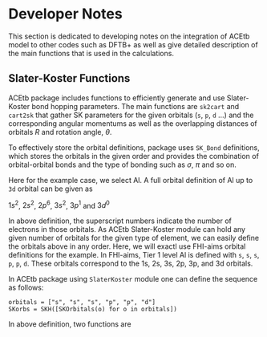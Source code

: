 
# Developer Notes

This section is dedicated to developing notes on the integration of ACEtb model to other codes such as DFTB+ as well as give detailed description of the main functions that is used in the calculations.

## Slater-Koster Functions

ACEtb package includes functions to efficiently generate and use Slater-Koster bond hopping parameters. The main functions are `sk2cart` and `cart2sk` that gather SK parameters for the given orbitals (`s`, `p`, `d` ...) and the corresponding angular momentums as well as the overlapping distances of orbitals $R$ and rotation angle, $\theta$.

To effectively store the orbital definitions, package uses `SK_Bond` definitions, which stores the orbitals in the given order and provides the combination of orbital-orbital bonds and the type of bonding such as $\sigma$, $\pi$ and so on.

Here for the example case, we select Al. A full orbital definition of Al up to `3d` orbital can be given as

$1s^2$, $2s^2$, $2p^6$, $3s^2$, $3p^1$ and $3d^0$

In above definition, the superscript numbers indicate the number of electrons in those orbitals. As ACEtb Slater-Koster module can hold any given number of orbitals for the given type of element, we can easily define the orbitals above in any order. Here, we will exactl use FHI-aims orbital definitions for the example. In FHI-aims, Tier 1 level Al is defined with `s`, `s`, `s`, `p`, `p`, `d`. These orbitals correspond to the 1s, 2s, 3s, 2p, 3p, and 3d orbitals.

In ACEtb package using `SlaterKoster` module one can define the sequence as follows:

```
orbitals = ["s", "s", "s", "p", "p", "d"]
SKorbs = SKH([SKOrbitals(o) for o in orbitals])
```

In above definition, two functions are 


